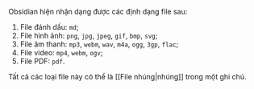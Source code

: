 Obsidian hiện nhận dạng được các định dạng file sau:

1. File đánh dấu: `md`;
2. File hình ảnh: `png`, `jpg`, `jpeg`, `gif`, `bmp`, `svg`;
3. File âm thanh: `mp3`, `webm`, `wav`, `m4a`, `ogg`, `3gp`, `flac`;
4. File video: `mp4`, `webm`, `ogv`;
5. File PDF: `pdf`.

Tất cả các loại file này có thể là [[File nhúng|nhúng]] trong một ghi chú.
